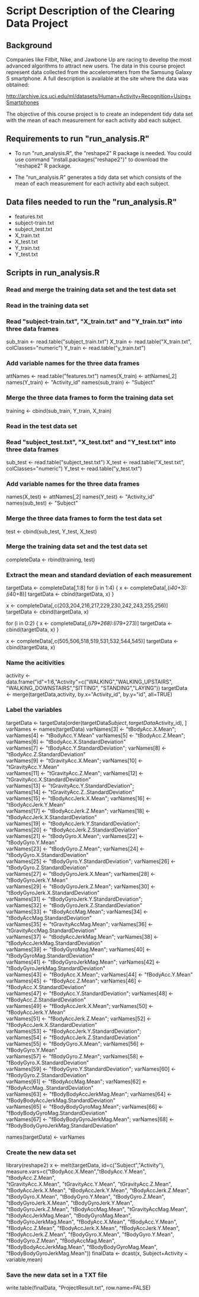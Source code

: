 # Script Description of the Clearing Data Project

## Background
Companies like Fitbit, Nike, and Jawbone Up are racing to develop the most advanced algorithms to attract new users. The data in this course project represent data collected from the accelerometers from the Samsung Galaxy S smartphone. A full description is available at the site where the data was obtained: 

http://archive.ics.uci.edu/ml/datasets/Human+Activity+Recognition+Using+Smartphones

The objective of this course project is to create an independent tidy data set with the mean of each measurement for each activity abd each subject. 


## Requirements to run "run_analysis.R"

* To run "run_analysis.R", the "reshape2" R package is needed. You could use command "install.packages("reshape2")" to download the "reshape2" R package.

* The "run_analysis.R" generates a tidy data set which consists of the mean of each measurement for each activity abd each subject.


## Data files needed to run the "run_analysis.R"

* features.txt
* subject-train.txt
* subject_test.txt
* X_train.txt
* X_test.txt
* Y_train.txt
* Y_test.txt


## Scripts in run_analysis.R

### Read and merge the training data set and the test data set
###  Read in the training data set
###     Read "subject-train.txt", "X_train.txt" and "Y_train.txt" into three data frames
sub_train <- read.table("subject_train.txt")
X_train <- read.table("X_train.txt", colClasses="numeric")
Y_train <- read.table("y_train.txt")

###     Add variable names for the three data frames
attNames <- read.table("features.txt")
names(X_train) <- attNames[,2]
names(Y_train) <- "Activity_id"
names(sub_train) <- "Subject"

###     Merge the three data frames to form the training data set
training <- cbind(sub_train, Y_train, X_train)

###  Read in the test data set
###     Read "subject_test.txt", "X_test.txt" and "Y_test.txt" into three data frames
sub_test <- read.table("subject_test.txt")
X_test <- read.table("X_test.txt", colClasses="numeric")
Y_test <- read.table("y_test.txt")

###     Add variable names for the three data frames
names(X_test) <- attNames[,2]
names(Y_test) <- "Activity_id"
names(sub_test) <- "Subject"

###     Merge the three data frames to form the test data set
test <- cbind(sub_test, Y_test, X_test)

###  Merge the training data set and the test data set
completeData <- rbind(training, test)


### Extract the mean and standard deviation of each measurement
targetData <- completeData[,1:8]
for (i in 1:4) {
  x <- completeData[,(i*40+3):(i*40+8)]
  targetData <- cbind(targetData, x)
}

x <- completeData[,c(203,204,216,217,229,230,242,243,255,256)]
targetData <- cbind(targetData, x)

for (i in 0:2) {
  x <- completeData[,(i*79+268):(i*79+273)]
  targetData <- cbind(targetData, x)
}

x <- completeData[,c(505,506,518,519,531,532,544,545)]
targetData <- cbind(targetData, x)


### Name the acitivities
activity <- data.frame("id"=1:6,"Activity"=c("WALKING","WALKING_UPSTAIRS",
                                             "WALKING_DOWNSTAIRS","SITTING",
                                             "STANDING","LAYING"))
targetData <- merge(targetData,activity, by.x="Activity_id", by.y="id", all=TRUE)


### Label the variables
targetData <- targetData[order(targetData$Subject, targetData$Activity_id), ]
varNames <- names(targetData)
varNames[3] <- "tBodyAcc.X.Mean";            varNames[4] <- "tBodyAcc.Y.Mean"
varNames[5] <- "tBodyAcc.Z.Mean";            varNames[6] <- "tBodyAcc.X.StandardDeviation"           
varNames[7] <- "tBodyAcc.Y.StandardDeviation"; 
varNames[8] <- "tBodyAcc.Z.StandardDeviation"           
varNames[9] <- "tGravityAcc.X.Mean";         varNames[10] <- "tGravityAcc.Y.Mean"       
varNames[11] <- "tGravityAcc.Z.Mean";        varNames[12] <- "tGravityAcc.X.StandardDeviation"        
varNames[13] <- "tGravityAcc.Y.StandardDeviation";         
varNames[14] <- "tGravityAcc.Z..StandardDeviation"        
varNames[15] <- "tBodyAccJerk.X.Mean";       varNames[16] <- "tBodyAccJerk.Y.Mean"      
varNames[17] <- "tBodyAccJerk.Z.Mean";       varNames[18] <- "tBodyAccJerk.X.StandardDeviation"       
varNames[19] <- "tBodyAccJerk.Y.StandardDeviation";        
varNames[20] <- "tBodyAccJerk.Z.StandardDeviation"       
varNames[21] <- "tBodyGyro.X.Mean";          varNames[22] <- "tBodyGyro.Y.Mean"         
varNames[23] <- "tBodyGyro.Z.Mean";          varNames[24] <- "tBodyGyro.X.StandardDeviation"          
varNames[25] <- "tBodyGyro.Y.StandardDeviation";
varNames[26] <- "tBodyGyro.Z.StandardDeviation"          
varNames[27] <- "tBodyGyroJerk.X.Mean";      varNames[28] <- "tBodyGyroJerk.Y.Mean"     
varNames[29] <- "tBodyGyroJerk.Z.Mean";      varNames[30] <- "tBodyGyroJerk.X.StandardDeviation"      
varNames[31] <- "tBodyGyroJerk.Y.StandardDeviation";  
varNames[32] <- "tBodyGyroJerk.Z.StandardDeviation"      
varNames[33] <- "tBodyAccMag.Mean";          varNames[34] <- "tBodyAccMag.StandardDeviation"          
varNames[35] <- "tGravityAccMag.Mean";       varNames[36] <- "tGravityAccMag.StandardDeviation"       
varNames[37] <- "tBodyAccJerkMag.Mean";      varNames[38] <- "tBodyAccJerkMag.StandardDeviation"      
varNames[39] <- "tBodyGyroMag.Mean";         varNames[40] <- "tBodyGyroMag.StandardDeviation"         
varNames[41] <- "tBodyGyroJerkMag.Mean";     varNames[42] <- "tBodyGyroJerkMag.StandardDeviation"     
varNames[43] <- "fBodyAcc.X.Mean";           varNames[44] <- "fBodyAcc.Y.Mean"          
varNames[45] <- "fBodyAcc.Z.Mean";           varNames[46] <- "fBodyAcc.X.StandardDeviation"           
varNames[47] <- "fBodyAcc.Y.StandardDeviation"; 
varNames[48] <- "fBodyAcc.Z.StandardDeviation"           
varNames[49] <- "fBodyAccJerk.X.Mean";       varNames[50] <- "fBodyAccJerk.Y.Mean"      
varNames[51] <- "fBodyAccJerk.Z.Mean";       varNames[52] <- "fBodyAccJerk.X.StandardDeviation"       
varNames[53] <- "fBodyAccJerk.Y.StandardDeviation";        
varNames[54] <- "fBodyAccJerk.Z.StandardDeviation"       
varNames[55] <- "fBodyGyro.X.Mean";          varNames[56] <- "fBodyGyro.Y.Mean"         
varNames[57] <- "fBodyGyro.Z.Mean";          varNames[58] <- "fBodyGyro.X.StandardDeviation"          
varNames[59] <- "fBodyGyro.Y.StandardDeviation";
varNames[60] <- "fBodyGyro.Z.StandardDeviation"          
varNames[61] <- "fBodyAccMag.Mean";          varNames[62] <- "fBodyAccMag..StandardDeviation"          
varNames[63] <- "fBodyBodyAccJerkMag.Mean";  varNames[64] <- "fBodyBodyAccJerkMag.StandardDeviation"  
varNames[65] <- "fBodyBodyGyroMag.Mean";     varNames[66] <- "fBodyBodyGyroMag.StandardDeviation"     
varNames[67] <- "fBodyBodyGyroJerkMag.Mean"; varNames[68] <- "fBodyBodyGyroJerkMag.StandardDeviation" 

names(targetData) <- varNames


### Create the new data set
library(reshape2)
x <- melt(targetData, id=c("Subject","Activity"), 
          measure.vars=c("tBodyAcc.X.Mean","tBodyAcc.Y.Mean", "tBodyAcc.Z.Mean",           
                         "tGravityAcc.X.Mean", "tGravityAcc.Y.Mean", "tGravityAcc.Z.Mean",
                         "tBodyAccJerk.X.Mean", "tBodyAccJerk.Y.Mean", "tBodyAccJerk.Z.Mean",
                         "tBodyGyro.X.Mean", "tBodyGyro.Y.Mean", "tBodyGyro.Z.Mean",
                         "tBodyGyroJerk.X.Mean", "tBodyGyroJerk.Y.Mean", "tBodyGyroJerk.Z.Mean",
                         "tBodyAccMag.Mean", "tGravityAccMag.Mean", "tBodyAccJerkMag.Mean", 
                         "tBodyGyroMag.Mean", "tBodyGyroJerkMag.Mean", 
                         "fBodyAcc.X.Mean", "fBodyAcc.Y.Mean", "fBodyAcc.Z.Mean", 
                         "fBodyAccJerk.X.Mean", "fBodyAccJerk.Y.Mean",  "fBodyAccJerk.Z.Mean",
                         "fBodyGyro.X.Mean", "fBodyGyro.Y.Mean", "fBodyGyro.Z.Mean", 
                         "fBodyAccMag.Mean", "fBodyBodyAccJerkMag.Mean", 
                         "fBodyBodyGyroMag.Mean", "fBodyBodyGyroJerkMag.Mean"))
finalData <- dcast(x, Subject+Activity ~ variable,mean)        


### Save the new data set in a TXT file
write.table(finalData, "ProjectResult.txt", row.name=FALSE)
